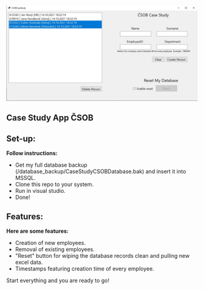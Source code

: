 ![app_banner](/github_assets/app_banner.jpg)

## Case Study App ČSOB

## Set-up:
  <b>Follow instructions:</b>
  - Get my full database backup (/database_backup/CaseStudyCSOBDatabase.bak) and insert it into MSSQL.
  - Clone this repo to your system.
  - Run in visual studio.
  - Done!

## Features:
 <b>Here are some features:</b>
 - Creation of new employees.
 - Removal of existing employees.
 - "Reset" button for wiping the database records clean and pulling new excel data.
 - Timestamps featuring creation time of every employee.
 
 
Start everything and you are ready to go!
